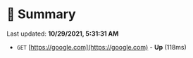 # 📖 Summary
Last updated: **10/29/2021, 5:31:31 AM**

- `GET` [https://google.com](https://google.com) - **Up** (118ms)
